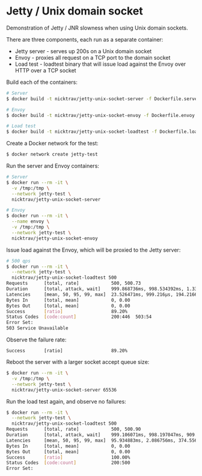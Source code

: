 # Jetty / Unix domain socket

Demonstration of Jetty / JNR slowness when using Unix domain sockets.

There are three components, each run as a separate container:

- Jetty server - serves up 200s on a Unix domain socket
- Envoy - proxies all request on a TCP port to the domain socket
- Load test - loadtest binary that will issue load against the Envoy over HTTP
  over a TCP socket

Build each of the containers:

```bash
# Server
$ docker build -t nicktrav/jetty-unix-socket-server -f Dockerfile.server .

# Envoy
$ docker build -t nicktrav/jetty-unix-socket-envoy -f Dockerfile.envoy .

# Load test
$ docker build -t nicktrav/jetty-unix-socket-loadtest -f Dockerfile.loadtest .
```

Create a Docker network for the test:

```bash
$ docker network create jetty-test
```

Run the server and Envoy containers:

```bash
# Server
$ docker run --rm -it \
  -v /tmp:/tmp \
  --network jetty-test \
  nicktrav/jetty-unix-socket-server

# Envoy
$ docker run --rm -it \
  --name envoy \
  -v /tmp:/tmp \
  --network jetty-test \
  nicktrav/jetty-unix-socket-envoy
```

Issue load against the Envoy, which will be proxied to the Jetty server:

```bash
# 500 qps
$ docker run --rm -it \
  --network jetty-test \
  nicktrav/jetty-unix-socket-loadtest 500
Requests      [total, rate]            500, 500.73
Duration      [total, attack, wait]    999.868736ms, 998.534392ms, 1.334344ms
Latencies     [mean, 50, 95, 99, max]  23.526471ms, 999.216µs, 194.216648ms, 239.675442ms, 275.039583ms
Bytes In      [total, mean]            0, 0.00
Bytes Out     [total, mean]            0, 0.00
Success       [ratio]                  89.20%
Status Codes  [code:count]             200:446  503:54
Error Set:
503 Service Unavailable
```

Observe the failure rate:

```
Success       [ratio]                  89.20%
```

Reboot the server with a larger socket accept queue size:

```bash
$ docker run --rm -it \
  -v /tmp:/tmp \
  --network jetty-test \
  nicktrav/jetty-unix-socket-server 65536
```

Run the load test again, and observe no failures:

```bash
$ docker run --rm -it \
  --network jetty-test \
  nicktrav/jetty-unix-socket-loadtest 500
Requests      [total, rate]            500, 500.90
Duration      [total, attack, wait]    999.106071ms, 998.197047ms, 909.024µs
Latencies     [mean, 50, 95, 99, max]  95.934883ms, 2.086756ms, 374.556165ms, 431.97388ms, 452.879507ms
Bytes In      [total, mean]            0, 0.00
Bytes Out     [total, mean]            0, 0.00
Success       [ratio]                  100.00%
Status Codes  [code:count]             200:500
Error Set:
```
